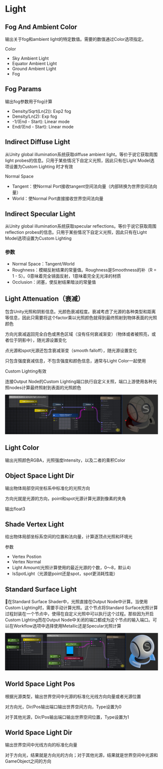 # Light

## Fog And Ambient Color

输出关于fog和ambient light的特定数值。需要的数值通过Color选项指定。

Color

- Sky Ambient Light
- Equator Ambient Light
- Ground Ambient Light
- Fog

## Fog Params

输出fog参数用于fog计算

- Density/Sqrt(Ln(2)): Exp2 fog
- Density/Ln(2): Exp fog
- -1/(End - Start): Linear mode
- End/(End - Start): Linear mode

## Indirect Diffuse Light

从Unity global illumination系统获取diffuse ambient light。等价于说它获取周围light probes的信息。只用于某些情况下自定义光照，因此只有在Light Model选项设置为Custom Lighting
时才有效

Normal Space

- Tangent：使Normal Port接收tangent空间法向量（内部转换为世界空间法向量）
- World：使Normal Port直接接收世界空间法向量

## Indirect Specular Light

从Unity global illumination系统获取specular reflections。等价于说它获取周围reflection probes的信息。只用于某些情况下自定义光照，因此只有在Light Model选项设置为Custom Lighting

### 参数

- Normal Space：Tangent/World
- Roughness：模糊反射结果的常量值。Roughness是Smoothness的补（R = 1 - S）。0意味着完全镜面反射，1意味着完全无光泽的材质
- Occlusion：闭塞，使反射结果暗淡的常量值

## Light Attenuation（衰减）

包含Unity光照和阴影信息。光颜色衰减程度。衰减考虑了光源的各种类型和距离等信息，因此只需要将这个factor乘以光照颜色就得到最终照射到物体表面的光照颜色

方向光衰减返回完全白色或黑色区域（没有任何衰减渐变）（物体或者被照亮，或者位于阴影中），随光源设置变化

点光源和spot光源还包含衰减渐变（smooth falloff），随光源设置变化

只包含强度衰减信息，不包含强度和颜色信息，通常与Light Color一起使用

Custom Lighting有效

连接Output Node的Custom Lighting端口执行自定义关照，端口上游使用各种光照nodes计算最终照射到表面的光照颜色

![LightAttenuation](LightAttenuationNode.jpg)

## Light Color

输出光照颜色RGBA，光照强度Intensity，以及二者的乘积Color

## Object Space Light Dir

输出物体局部空间坐标系中标准化的光照方向

方向光就是光源的方向，point和spot光源计算光源到像素的夹角

输出float3

## Shade Vertex Light

给出物体局部坐标系空间的位置和法向量，计算逐顶点光照和环境光

参数

- Vertex Postion
- Vertex Normal
- Light Amount(光照计算使用的最近光源的个数，0～8，默认4)
- IsSpotLight（光源是point还是spot，spot更消耗性能）

## Standard Surface Light

在Standard Surface Shader中，光照直接在Output Node中计算。当使用Custom Lighting时，需要手动计算光照。这个节点将Standard Surface光照计算过程封装在一个节点中，使得在自定义光照中可以执行这个过程。那些因为开启Custom Lighting而在Output Node中关闭的端口都成为这个节点的输入端口。可以在Workflow选项中选择使用Metallic还是Specular光照计算

![StandardSurfaceLightNode](StandardSurfaceLightNode.jpg)

## World Space Light Pos

根据光源类型，输出世界空间中光源的标准化光线方向向量或者光源位置

对方向光，Dir/Pos输出端口输出世界空间方向，Type设置为0

对于其他光源，Dir/Pos输出端口输出世界空间位置，Type设置为1

## World Space Light Dir

输出世界空间中光线方向的标准化向量

对于方向光，结果就是方向光的方向；对于其他光源，结果就是世界空间中光源和GameObject之间的方向